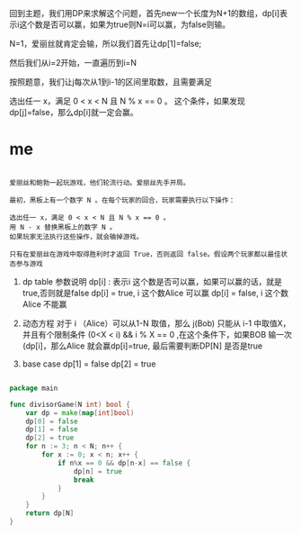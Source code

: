 回到主题，我们用DP来求解这个问题，首先new一个长度为N+1的数组，dp[i]表示i这个数是否可以赢，如果为true则N=i可以赢，为false则输。

N=1，爱丽丝就肯定会输，所以我们首先让dp[1]=false;

然后我们从i=2开始，一直遍历到i=N

按照题意，我们让j每次从1到i-1的区间里取数，且需要满足

选出任一 x，满足 0 < x < N 且 N % x == 0 。
这个条件，如果发现dp[j]=false，那么dp[i]就一定会赢。


# me 

```text

爱丽丝和鲍勃一起玩游戏，他们轮流行动。爱丽丝先手开局。

最初，黑板上有一个数字 N 。在每个玩家的回合，玩家需要执行以下操作：

选出任一 x，满足 0 < x < N 且 N % x == 0 。
用 N - x 替换黑板上的数字 N 。
如果玩家无法执行这些操作，就会输掉游戏。

只有在爱丽丝在游戏中取得胜利时才返回 True，否则返回 false。假设两个玩家都以最佳状态参与游戏

```
1. dp table 参数说明
dp[i] : 表示i 这个数是否可以赢，如果可以赢的话，就是true,否则就是false
dp[i] = true, i 这个数Alice 可以赢
dp[i] = false, i 这个数Alice 不能赢

2. 动态方程
对于 i （Alice）可以从1-N 取值，那么 j(Bob) 只能从 i-1 中取值X， 并且有个限制条件
(0<X < i) && i % X  == 0 ,在这个条件下，如果BOB 输一次(dp[i]，那么Alice 就会赢dp[i]=true,
最后需要判断DP[N] 是否是true

3. base case 
dp[1] = false
dp[2] = true


```go

package main

func divisorGame(N int) bool {
	var dp = make(map[int]bool)
	dp[0] = false
	dp[1] = false
	dp[2] = true
	for n := 3; n < N; n++ {
		for x := 0; x < n; x++ {
			if n%x == 0 && dp[n-x] == false {
				dp[n] = true
				break
			}
		}
	}
	return dp[N]
}

```